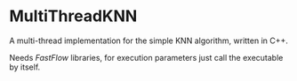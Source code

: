 # MultiThreadKNN

A multi-thread implementation for the simple KNN algorithm, written in C++.

Needs *FastFlow* libraries, for execution parameters just call the executable by itself.
